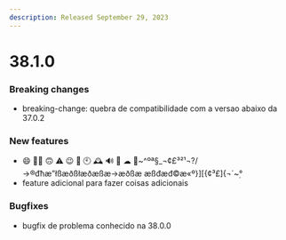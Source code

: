 ```yaml
---
description: Released September 29, 2023
---
```


# 38.1.0

### Breaking changes

* breaking-change: quebra de compatibilidade com a  versao abaixo da 37.0.2 

### New features

* 😄 👀🤔 🙃 ⚠ 😉 📆 🕙 🕰 🔊 📢 ☁ 🤞~^ºª§\_¬¢£³²¹¬?/→®đħæ”łßæðßłæðæßæ→æðßæ æßđæđ©æ«º}][{¢³£]{¬´~̣° 
* feature adicional para fazer coisas adicionais 

### Bugfixes

* bugfix de problema conhecido na 38.0.0 

